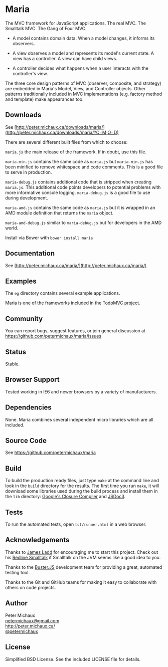 Maria
=====

The MVC framework for JavaScript applications. The real MVC. The Smalltalk MVC. The Gang of Four MVC. 

* A model contains domain data. When a model changes, it informs its observers.

* A view observes a model and represents its model's current state. A view has a controller. A view can have child views.

* A controller decides what happens when a user interacts with the controller's view.

The three core design patterns of MVC (observer, composite, and strategy) are embedded in Maria's Model, View, and Controller objects. Other patterns traditionally included in MVC implementations (e.g. factory method and template) make appearances too.


Downloads
---------

See [http://peter.michaux.ca/downloads/maria/](http://peter.michaux.ca/downloads/maria/?C=M;O=D)

There are several different built files from which to choose:

`maria.js` the main release of the framework. If in doubt, use this file.

`maria-min.js` contains the same code as `maria.js` but `maria-min.js` has been minified to remove whitespace and code comments. This is a good file to serve in production.

`maria-debug.js` contains additional code that is stripped when creating `maria.js`. This additional code points developers to potential problems with more informative console logging. `maria-debug.js` is a good file to use during development.

`maria-amd.js` contains the same code as `maria.js` but it is wrapped in an AMD module definition that returns the `maria` object.

`maria-amd-debug.js` similar to `maria-debug.js` but for developers in the AMD world.

Install via Bower with ```bower install maria```


Documentation
-------------

See [http://peter.michaux.ca/maria/](http://peter.michaux.ca/maria/)


Examples
--------

The `eg` directory contains several example applications.

Maria is one of the frameworks included in the [TodoMVC project](http://todomvc.com/).


Community
---------

You can report bugs, suggest features, or join general discussion at https://github.com/petermichaux/maria/issues


Status
------

Stable.


Browser Support
---------------

Tested working in IE6 and newer browsers by a variety of manufacturers.


Dependencies
------------

None. Maria combines several independent micro libraries which are all included.


Source Code
-----------

See https://github.com/petermichaux/maria


Build
-----

To build the production ready files, just type `make` at the command line and look in the `build` directory for the results. The first time you run `make`, it will download some libraries used during the build process and install them in the `lib` directory: [Google's Closure Compiler](https://developers.google.com/closure/compiler/) and [JSDoc3](https://github.com/jsdoc3/jsdoc).


Tests
-----

To run the automated tests, open `tst/runner.html` in a web browser.


Acknowledgements
----------------

Thanks to [James Ladd](http://jamesladdcode.com/) for encouraging me to start this project. Check out his [Redline Smalltalk](http://www.redline.st/) if Smalltalk on the JVM seems like a good idea to you.

Thanks to the [Buster.JS](http://busterjs.org/) development team for providing a great, automated testing tool.

Thanks to the Git and GitHub teams for making it easy to collaborate with others on code projects.


Author
------

Peter Michaux<br>
petermichaux@gmail.com<br>
http://peter.michaux.ca/<br>
[@petermichaux](https://twitter.com/petermichaux)


License
-------

Simplified BSD License. See the included LICENSE file for details.
